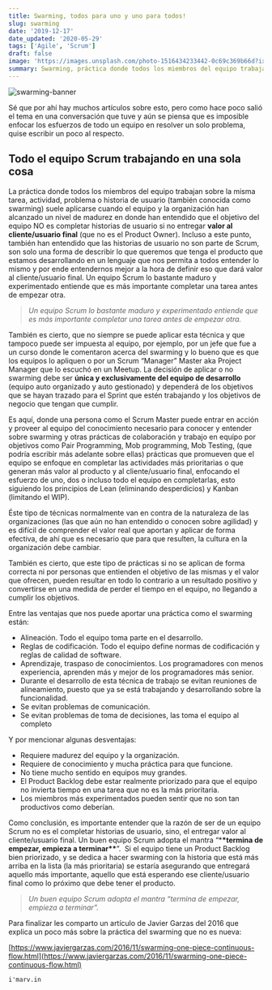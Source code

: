 ```yaml
---
title: Swarming, todos para uno y uno para todos!
slug: swarming
date: '2019-12-17'
date_updated: '2020-05-29'
tags: ['Agile', 'Scrum']
draft: false
image: 'https://images.unsplash.com/photo-1516434233442-0c69c369b66d?ixlib=rb-1.2.1&q=80&fm=jpg&crop=entropy&cs=tinysrgb&w=2000&fit=max&ixid=eyJhcHBfaWQiOjExNzczfQ'
summary: Swarming, práctica donde todos los miembros del equipo trabajan sobre la misma tarea, actividad, problema o historia de usuario.
---
```


![swarming-banner](https://images.unsplash.com/photo-1516434233442-0c69c369b66d?ixlib=rb-1.2.1&q=80&fm=jpg&crop=entropy&cs=tinysrgb&w=2000&fit=max&ixid=eyJhcHBfaWQiOjExNzczfQ)

Sé que por ahí hay muchos artículos sobre esto, pero como hace poco salió el tema en una conversación que tuve y aún se piensa que es imposible enfocar los esfuerzos de todo un equipo en resolver un solo problema, quise escribir un poco al respecto.

## Todo el equipo Scrum trabajando en una sola cosa

La práctica donde todos los miembros del equipo trabajan sobre la misma tarea, actividad, problema o historia de usuario (también conocida como swarming) suele aplicarse cuando el equipo y la organización han alcanzado un nivel de madurez en donde han entendido que el objetivo del equipo NO es completar historias de usuario si no entregar **valor al cliente/usuario final** (que no es el Product Owner). Incluso a este punto, también han entendido que las historias de usuario no son parte de Scrum, son solo una forma de describir lo que queremos que tenga el producto que estamos desarrollando en un lenguaje que nos permita a todos entender lo mismo y por ende entendernos mejor a la hora de definir eso que dará valor al cliente/usuario final. Un equipo Scrum lo bastante maduro y experimentado entiende que es más importante completar una tarea antes de empezar otra.

> _Un equipo Scrum lo bastante maduro y experimentado entiende que es más importante completar una tarea antes de empezar otra._

También es cierto, que no siempre se puede aplicar esta técnica y que tampoco puede ser impuesta al equipo, por ejemplo, por un jefe que fue a un curso donde le comentaron acerca del swarming y lo bueno que es que los equipos lo apliquen o por un Scrum “Manager” Master aka Project Manager que lo escuchó en un Meetup. La decisión de aplicar o no swarming debe ser **única y exclusivamente del equipo de desarrollo** (equipo auto organizado y auto gestionado) y dependerá de los objetivos que se hayan trazado para el Sprint que estén trabajando y los objetivos de negocio que tengan que cumplir.

Es aquí, donde una persona como el Scrum Master puede entrar en acción y proveer al equipo del conocimiento necesario para conocer y entender sobre swarming y otras prácticas de colaboración y trabajo en equipo por objetivos como Pair Programming, Mob programming, Mob Testing, (que podría escribir más adelante sobre ellas) prácticas que promueven que el equipo se enfoque en completar las actividades más prioritarias o que generan más valor al producto y al cliente/usuario final, enfocando el esfuerzo de uno, dos o incluso todo el equipo en completarlas, esto siguiendo los principios de Lean (eliminando desperdicios) y Kanban (limitando el WIP).

Éste tipo de técnicas normalmente van en contra de la naturaleza de las organizaciones (las que aún no han entendido o conocen sobre agilidad) y es difícil de comprender el valor real que aportan y aplicar de forma efectiva, de ahí que es necesario que para que resulten, la cultura en la organización debe cambiar.

También es cierto, que este tipo de prácticas si no se aplican de forma correcta ni por personas que entienden el objetivo de las mismas y el valor que ofrecen, pueden resultar en todo lo contrario a un resultado positivo y convertirse en una medida de perder el tiempo en el equipo, no llegando a cumplir los objetivos.

Entre las ventajas que nos puede aportar una práctica como el swarming están:

- Alineación. Todo el equipo toma parte en el desarrollo.
- Reglas de codificación. Todo el equipo define normas de codificación y reglas de calidad de software.
- Aprendizaje, traspaso de conocimientos. Los programadores con menos experiencia, aprenden más y mejor de los programadores más senior.
- Durante el desarrollo de esta técnica de trabajo se evitan reuniones de alineamiento, puesto que ya se está trabajando y desarrollando sobre la funcionalidad.
- Se evitan problemas de comunicación.
- Se evitan problemas de toma de decisiones, las toma el equipo al completo

Y por mencionar algunas desventajas:

- Requiere madurez del equipo y la organización.
- Requiere de conocimiento y mucha práctica para que funcione.
- No tiene mucho sentido en equipos muy grandes.
- El Product Backlog debe estar realmente priorizado para que el equipo no invierta tiempo en una tarea que no es la más prioritaria.
- Los miembros más experimentados pueden sentir que no son tan productivos como deberían.

Como conclusión, es importante entender que la razón de ser de un equipo Scrum no es el completar historias de usuario, sino, el entregar valor al cliente/usuario final. Un buen equipo Scrum adopta el mantra “\***\*termina de empezar, empieza a terminar\*\***”.  Si el equipo tiene un Product Backlog bien priorizado, y se dedica a hacer swarming con la historia que está más arriba en la lista (la más prioritaria) se estaría asegurando que entregará aquello más importante, aquello que está esperando ese cliente/usuario final como lo próximo que debe tener el producto.

> _Un buen equipo Scrum adopta el mantra “termina de empezar, empieza a terminar”._

Para finalizar les comparto un artículo de Javier Garzas del 2016 que explica un poco más sobre la práctica del swarming que no es nueva:

[https://www.javiergarzas.com/2016/11/swarming-one-piece-continuous-flow.html](https://www.javiergarzas.com/2016/11/swarming-one-piece-continuous-flow.html)

    i'marv.in
